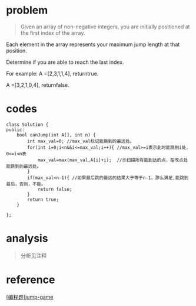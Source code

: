 # problem
>Given an array of non-negative integers, you are initially positioned at the first index of the array.

Each element in the array represents your maximum jump length at that position.

Determine if you are able to reach the last index.

For example:
A =[2,3,1,1,4], returntrue.

A =[3,2,1,0,4], returnfalse.

# codes
```
class Solution {
public:
    bool canJump(int A[], int n) {
        int max_val=0; //max_val标记能跳到的最远处。
        for(int i=0;i<n&&i<=max_val;i++){ //max_val>=i表示此时能跳到i处，0<=i<n表
            max_val=max(max_val,A[i]+i);  //示扫描所有能到达的点，在改点处能跳到的最远处。
        }
        if(max_val<n-1){ //如果最后跳的最远的结果大于等于n-1，那么满足,能跳到最后，否则，不能。
            return false;
        }
        return true;
    }
  
};

```

# analysis
>分析见注释


# reference
[[编程题]jump-game][1]

[1]: https://www.nowcoder.com/questionTerminal/a2d856f493424a748bb7c9c1126e8d8d